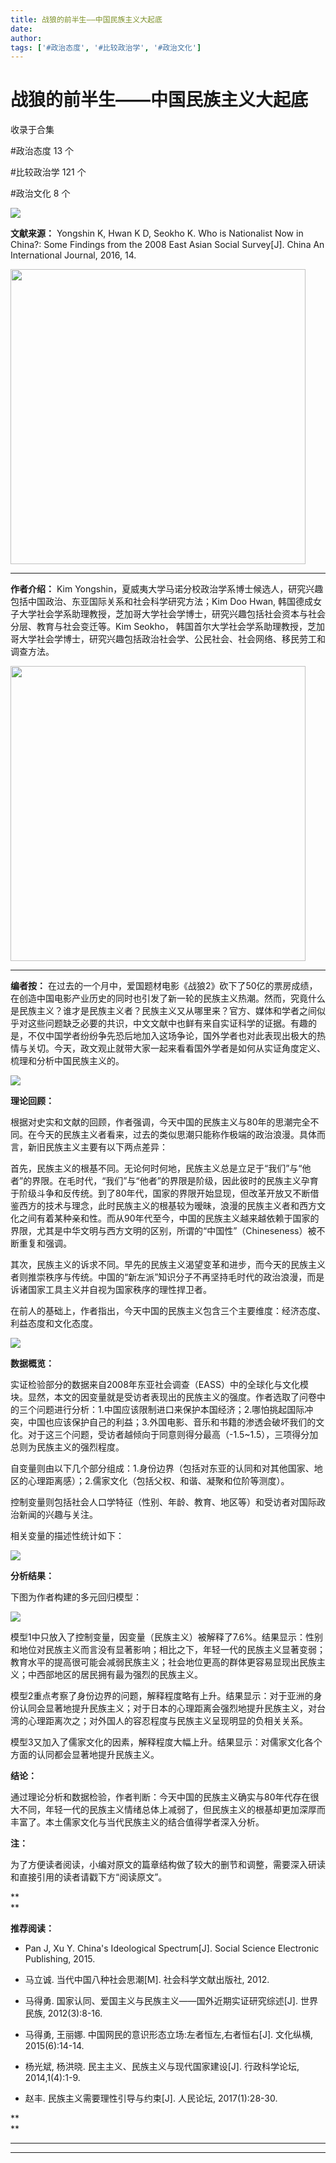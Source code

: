 ```yaml
---
title: 战狼的前半生——中国民族主义大起底
date: 
author: 
tags: ['#政治态度', '#比较政治学', '#政治文化']
---
```

# 战狼的前半生——中国民族主义大起底


收录于合集

#政治态度 13 个

#比较政治学 121 个

#政治文化 8 个

**<img src='/images/648/2.png' width='auto' />**

**文献来源：** Yongshin K, Hwan K D, Seokho K. Who is Nationalist Now in China?:
Some Findings from the 2008 East Asian Social Survey[J]. China An
International Journal, 2016, 14.

 **<img src='/images/648/3.png' width='472px' />**

 ****

 **作者介绍：** Kim Yongshin，夏威夷大学马诺分校政治学系博士候选人，研究兴趣包括中国政治、东亚国际关系和社会科学研究方法；Kim Doo
Hwan, 韩国德成女子大学社会学系助理教授，芝加哥大学社会学博士，研究兴趣包括社会资本与社会分层、教育与社会变迁等。Kim Seokho，
韩国首尔大学社会学系助理教授，芝加哥大学社会学博士，研究兴趣包括政治社会学、公民社会、社会网络、移民劳工和调查方法。

 **<img src='/images/648/4.png' width='472px' />**

 ****

 **编者按：**
在过去的一个月中，爱国题材电影《战狼2》砍下了50亿的票房成绩，在创造中国电影产业历史的同时也引发了新一轮的民族主义热潮。然而，究竟什么是民族主义？谁才是民族主义者？民族主义又从哪里来？官方、媒体和学者之间似乎对这些问题缺乏必要的共识，中文文献中也鲜有来自实证科学的证据。有趣的是，不仅中国学者纷纷争先恐后地加入这场争论，国外学者也对此表现出极大的热情与关切。今天，政文观止就带大家一起来看看国外学者是如何从实证角度定义、梳理和分析中国民族主义的。

 **<img src='/images/648/5.gif' width='auto' />**

  

 **理论回顾：**

根据对史实和文献的回顾，作者强调，今天中国的民族主义与80年的思潮完全不同。在今天的民族主义者看来，过去的类似思潮只能称作极端的政治浪漫。具体而言，新旧民族主义主要有以下两点差异：

首先，民族主义的根基不同。无论何时何地，民族主义总是立足于“我们”与“他者”的界限。在毛时代，“我们”与“他者”的界限是阶级，因此彼时的民族主义孕育于阶级斗争和反传统。到了80年代，国家的界限开始显现，但改革开放又不断借鉴西方的技术与理念，此时民族主义的根基较为暧昧，浪漫的民族主义者和西方文化之间有着某种亲和性。而从90年代至今，中国的民族主义越来越依赖于国家的界限，尤其是中华文明与西方文明的区别，所谓的“中国性”（Chineseness）被不断重复和强调。

其次，民族主义的诉求不同。早先的民族主义渴望变革和进步，而今天的民族主义者则推崇秩序与传统。中国的“新左派”知识分子不再坚持毛时代的政治浪漫，而是诉诸国家工具主义并自视为国家秩序的理性捍卫者。

在前人的基础上，作者指出，今天中国的民族主义包含三个主要维度：经济态度、利益态度和文化态度。

![](/images/648/6.jpeg)

**数据概览：**

实证检验部分的数据来自2008年东亚社会调查（EASS）中的全球化与文化模块。显然，本文的因变量就是受访者表现出的民族主义的强度。作者选取了问卷中的三个问题进行分析：1.中国应该限制进口来保护本国经济；2.哪怕挑起国际冲突，中国也应该保护自己的利益；3.外国电影、音乐和书籍的渗透会破坏我们的文化。对于这三个问题，受访者越倾向于同意则得分最高（-1.5~1.5），三项得分加总则为民族主义的强烈程度。

自变量则由以下几个部分组成：1.身份边界（包括对东亚的认同和对其他国家、地区的心理距离感）；2.儒家文化（包括父权、和谐、凝聚和位阶等测度）。

控制变量则包括社会人口学特征（性别、年龄、教育、地区等）和受访者对国际政治新闻的兴趣与关注。

相关变量的描述性统计如下：

![](/images/648/7.png)

 **分析结果：**

下图为作者构建的多元回归模型：

![](/images/648/8.png)

模型1中只放入了控制变量，因变量（民族主义）被解释了7.6%。结果显示：性别和地位对民族主义而言没有显著影响；相比之下，年轻一代的民族主义显著变弱；教育水平的提高很可能会减弱民族主义；社会地位更高的群体更容易显现出民族主义；中西部地区的居民拥有最为强烈的民族主义。

模型2重点考察了身份边界的问题，解释程度略有上升。结果显示：对于亚洲的身份认同会显著地提升民族主义；对于日本的心理距离会强烈地提升民族主义，对台湾的心理距离次之；对外国人的容忍程度与民族主义呈现明显的负相关关系。

模型3又加入了儒家文化的因素，解释程度大幅上升。结果显示：对儒家文化各个方面的认同都会显著地提升民族主义。

**结论：**

通过理论分析和数据检验，作者判断：今天中国的民族主义确实与80年代存在很大不同，年轻一代的民族主义情绪总体上减弱了，但民族主义的根基却更加深厚而丰富了。本土儒家文化与当代民族主义的结合值得学者深入分析。

**注：**

为了方便读者阅读，小编对原文的篇章结构做了较大的删节和调整，需要深入研读和直接引用的读者请戳下方“阅读原文”。

 **  
**

 **推荐阅读：**

  * Pan J, Xu Y. China's Ideological Spectrum[J]. Social Science Electronic Publishing, 2015.

  * 马立诚. 当代中国八种社会思潮[M]. 社会科学文献出版社, 2012.

  * 马得勇. 国家认同、爱国主义与民族主义——国外近期实证研究综述[J]. 世界民族, 2012(3):8-16.

  * 马得勇, 王丽娜. 中国网民的意识形态立场:左者恒左,右者恒右[J]. 文化纵横, 2015(6):14-14.

  * 杨光斌, 杨洪晓. 民主主义、民族主义与现代国家建设[J]. 行政科学论坛, 2014,1(4):1-9.

  * 赵丰. 民族主义需要理性引导与约束[J]. 人民论坛, 2017(1):28-30.

 **  
**  

 ****  

 ****  

